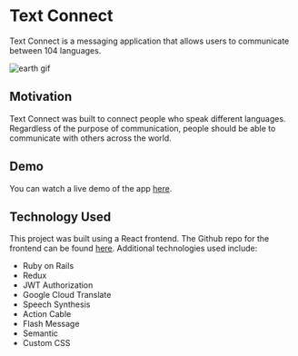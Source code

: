 # Text Connect

Text Connect is a messaging application that allows users to communicate between 104 languages.

![earth gif](https://media.giphy.com/media/l1KVcrdl7rJpFnY2s/giphy.gif)

## Motivation

Text Connect was built to connect people who speak different languages. Regardless of the purpose of communication, people should be able to communicate with others across the world.

## Demo
You can watch a live demo of the app [here]('https://www.youtube.com/watch?v=GezKCrnQ5iE').

## Technology Used
This project was built using a React frontend. The Github repo for the frontend can be found [here]('https://github.com/danasevcik/textconnect-frontend'). Additional technologies used include:
* Ruby on Rails
* Redux
* JWT Authorization
* Google Cloud Translate
* Speech Synthesis
* Action Cable
* Flash Message
* Semantic
* Custom CSS

